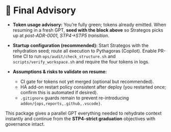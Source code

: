 # 📄 Final Advisory

* **Token usage advisory:** You’re fully green; tokens already emitted. When resuming in a fresh GPT, **seed with the block above** so Strategos picks up at *post-ADR-0001, STP4→STP5 transition*.
* **Startup configuration (recommended):** Start Strategos with the rehydration seed; route all execution to Pythagoras (Copilot). Enable PR-time CI to run `ops/audit/check_structure.sh` and `scripts/verify_workspace.sh` and require the four tokens in logs.
* **Assumptions & risks to validate on resume:**

  * CI gate for tokens not yet merged (optional but recommended).
  * HA add-on restart policy consistent after deploy (you restarted once; confirm this is automated if desired).
  * `.gitignore` guards remain to prevent re-introducing `addon/{ops,reports,.github,.vscode}`.

This package gives a parallel GPT everything needed to rehydrate context instantly and continue from the **STP4-strict graduation** objectives with governance intact.
